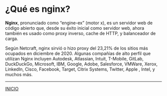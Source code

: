 #  ¿Qué es nginx?

**Nginx**, pronunciado como “engine-ex” (motor x), es un servidor web de código abierto que, desde su éxito inicial como servidor web, ahora también es usado como proxy inverso, cache de HTTP, y balanceador de carga.

Según Netcraft, nginx sirvió o hizo proxy del 23,21% de los sitios más ocupados en diciembre de 2020. Algunas compañías de alto perfil que utilizan Nginx incluyen Autodesk, Atlassian, Intuit, T-Mobile, GitLab, DuckDuckGo, Microsoft, IBM, Google, Adobe, Salesforce, VMWare, Xerox, LinkedIn, Cisco, Facebook, Target, Citrix Systems, Twitter, Apple , Intel, y muchos más.


---

[INICIO](https://github.com/estebancr1993/nginx)
